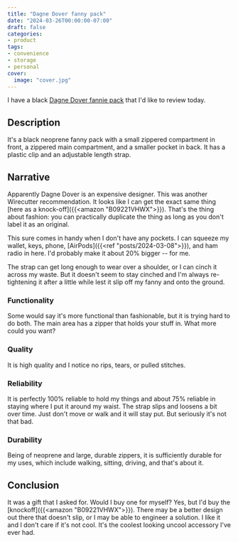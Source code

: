 ```yaml
---
title: "Dagne Dover fanny pack"
date: "2024-03-26T00:00:00-07:00"
draft: false
categories:
- product
tags:
- convenience
- storage
- personal
cover:
  image: "cover.jpg"
---
```

I have a black [Dagne Dover fannie pack](https://www.dagnedover.com/collections/ace-fanny-pack) that I'd like to review today.
<!--more-->
## Description

It's a black neoprene fanny pack with a small zippered compartment in front, a zippered main compartment, and a smaller pocket in back. It has a plastic clip and an adjustable length strap.

## Narrative

Apparently Dagne Dover is an expensive designer. This was another Wirecutter recommendation. It looks like I can get the exact same thing [here as a knock-off]({{<amazon "B09221VHWX">}}). That's the thing about fashion: you can practically duplicate the thing as long as you don't label it as an original.

This sure comes in handy when I don't have any pockets. I can squeeze my wallet, keys, phone, [AirPods]({{<ref "posts/2024-03-08">}}), and ham radio in here. I'd probably make it about 20% bigger -- for me.

The strap can get long enough to wear over a shoulder, or I can cinch it across my waste. But it doesn't seem to stay cinched and I'm always re-tightening it after a little while lest it slip off my fanny and onto the ground.

### Functionality

Some would say it's more functional than fashionable, but it is trying hard to do both. The main area has a zipper that holds your stuff in. What more could you want?

### Quality

It is high quality and I notice no rips, tears, or pulled stitches.

### Reliability

It is perfectly 100% reliable to hold my things and about 75% reliable in staying where I put it around my waist. The strap slips and loosens a bit over time. Just don't move or walk and it will stay put. But seriously it's not that bad.

### Durability

Being of neoprene and large, durable zippers, it is sufficiently durable for my uses, which include walking, sitting, driving, and that's about it.

## Conclusion

It was a gift that I asked for. Would I buy one for myself? Yes, but I'd buy the [knockoff]({{<amazon "B09221VHWX">}}). There may be a better design out there that doesn't slip, or I may be able to engineer a solution. I like it and I don't care if it's not cool. It's the coolest looking uncool accessory I've ever had.